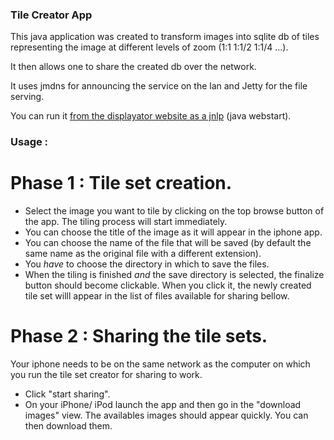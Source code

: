 ### Tile Creator App

This java application was created to transform images into sqlite db of tiles representing the image at different levels of zoom (1:1 1:1/2 1:1/4 ...).

It then allows one to share the created db over the network.

It uses jmdns for announcing the service on the lan and Jetty for the file serving.

You can run it [from the displayator website as a jnlp][jnlp] (java webstart).

### Usage :

# Phase 1 : Tile set creation.

- Select the image you want to tile by clicking on the top browse button of the app. The tiling process will start immediately.
- You can choose the title of the image as it will appear in the iphone app.
- You can choose the name of the file that will be saved (by default the same name as the original file with a different extension).
- You *have* to choose the directory in which to save the files.
- When the tiling is finished *and* the save directory is selected, the finalize button should become clickable. When you click it, the newly created tile set willl appear in the list of files available for sharing bellow. 

# Phase 2 : Sharing the tile sets.
Your iphone needs to be on the same network as the computer on which you run the tile set creator for sharing to work.

- Click "start sharing".  
- On your iPhone/ iPod launch the app and then go in the "download images" view. The availables images should appear quickly. You can then download them.

[jnlp]:http://www.displayator.com/TileCreatorApp/jnlp/tile-creator-app.jnlp